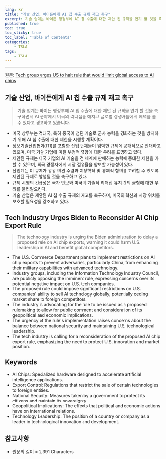 ```yaml
---
lang: kr
title: "기술 산업, 바이든에게 AI 칩 수출 규제 재고 촉구"
excerpt: 기술 업계는 바이든 행정부에 AI 칩 수출에 대한 제안 된 규칙을 연기 할 것을 촉구하면서 AI 분야에서 미국의 리더십을 해치고 글로벌 경쟁자들에게 혜택을 줄 수 있다고 경고하고 있습니다.
published: true
toc: true
toc_sticky: true
toc_label: "Table of Contents"
categories:
    - TSLA
tags:
    - TSLA
---
```


---

  원문: [Tech group urges US to halt rule that would limit global access to AI chips](https://www.investing.com/news/stock-market-news/tech-group-urges-us-to-halt-rule-that-would-limit-global-access-to-ai-chips-3801169)

## 기술 산업, 바이든에게 AI 칩 수출 규제 재고 촉구

> 기술 업계는 바이든 행정부에 AI 칩 수출에 대한 제안 된 규칙을 연기 할 것을 촉구하면서 AI 분야에서 미국의 리더십을 해치고 글로벌 경쟁자들에게 혜택을 줄 수 있다고 경고하고 있습니다.


- 미국 상무부는 적대국, 특히 중국이 첨단 기술로 군사 능력을 강화하는 것을 방지하기 위해 AI 칩 수출에 대한 제한을 시행할 계획이다.
- 정보기술산업협회(ITI)를 포함한 산업 단체들이 임박한 규제에 공개적으로 반대하고 있으며, 미국 기술 기업에 미칠 부정적 영향에 대한 우려를 표명하고 있다.
- 제안된 규제는 미국 기업의 AI 기술을 전 세계에 판매하는 능력에 중대한 제한을 가할 수 있으며, 외국 경쟁자에게 시장 점유율을 양보할 가능성이 있다.
- 산업계는 이 규제가 공공 의견 수렴과 지정학적 및 경제적 함의를 고려할 수 있도록 제안된 규제로 발행될 것을 촉구하고 있다.
- 규제 시행의 긴급성은 국가 안보와 미국의 기술적 리더십 유지 간의 균형에 대한 우려를 불러일으킨다.
- 기술 산업은 제안된 AI 칩 수출 규제의 재고를 촉구하며, 미국의 혁신과 시장 위치를 보호할 필요성을 강조하고 있다.

## Tech Industry Urges Biden to Reconsider AI Chip Export Rule

> The technology industry is urging the Biden administration to delay a proposed rule on AI chip exports, warning it could harm U.S. leadership in AI and benefit global competitors.


- The U.S. Commerce Department plans to implement restrictions on AI chip exports to prevent adversaries, particularly China, from enhancing their military capabilities with advanced technology.
- Industry groups, including the Information Technology Industry Council, are publicly opposing the imminent rule, expressing concerns over its potential negative impact on U.S. tech companies.
- The proposed rule could impose significant restrictions on U.S. companies' ability to sell AI technology globally, potentially ceding market share to foreign competitors.
- The industry is advocating for the rule to be issued as a proposed rulemaking to allow for public comment and consideration of its geopolitical and economic implications.
- The urgency of the rule's implementation raises concerns about the balance between national security and maintaining U.S. technological leadership.
- The tech industry is calling for a reconsideration of the proposed AI chip export rule, emphasizing the need to protect U.S. innovation and market position.

## Keywords

- AI Chips: Specialized hardware designed to accelerate artificial intelligence applications.
- Export Control: Regulations that restrict the sale of certain technologies to foreign entities.
- National Security: Measures taken by a government to protect its citizens and maintain its sovereignty.
- Geopolitical Implications: The effects that political and economic actions have on international relations.
- Technology Leadership: The position of a country or company as a leader in technological innovation and development.

## 참고사항

- 원문의 길이 = 2,391 Characters

